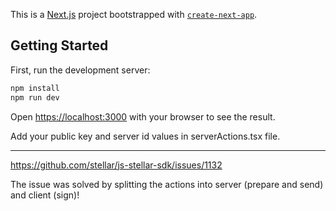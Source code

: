 This is a [Next.js](https://nextjs.org) project bootstrapped with [`create-next-app`](https://nextjs.org/docs/app/api-reference/cli/create-next-app).

## Getting Started

First, run the development server:

```bash
npm install
npm run dev
```

Open [https://localhost:3000](https://localhost:3000) with your browser to see the result.

Add your public key and server id values in serverActions.tsx file.

---

https://github.com/stellar/js-stellar-sdk/issues/1132

The issue was solved by splitting the actions into server (prepare and send) and client (sign)!
